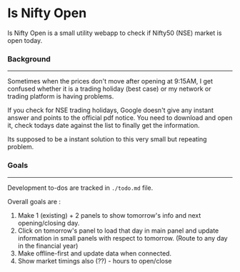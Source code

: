 Is Nifty Open
=============

Is Nifty Open is a small utility webapp to check if Nifty50 (NSE) market is open today.

### Background
------------

Sometimes when the prices don't move after opening at 9:15AM, I get confused whether it is a trading holiday (best case) or my network or trading platform is having problems.

If you check for NSE trading holidays, Google doesn't give any instant answer and points to the official pdf notice. You need to download and open it, check todays date against the list to finally get the information.

Its supposed to be a instant solution to this very small but repeating problem.

### Goals
----------

Development to-dos are tracked in `./todo.md` file.

Overall goals are :
1. Make 1 (existing) + 2 panels to show tomorrow's info and next opening/closing day.
2. Click on tomorrow's panel to load that day in main panel and update information in small panels with respect to tomorrow. (Route to any day in the financial year)
3. Make offline-first and update data when connected.
4. Show market timings also (??) - hours to open/close
